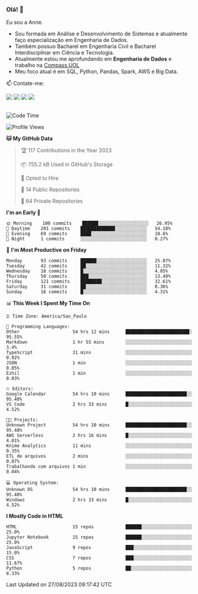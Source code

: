 ### Olá! 👋
Eu sou a Anne. 
- Sou formada em Análise e Desenvolvimento de Sistemas e atualmente faço especialização em Engenharia de Dados.
- Também possuo Bacharel em Engenharia Civil e Bacharel Interdisciplinar em Ciência e Tecnologia.
- Atualmente estou me aprofundando em **Engenharia de Dados** e trabalho na [Compass.UOL](https://compass.uol/pt/home/) 
- Meu foco atual é em SQL, Python, Pandas, Spark, AWS e Big Data.

📫 Contate-me: 

<div>
<a href="https://www.instagram.com/annekarolinefc/" target="_blank"><img src="https://img.shields.io/badge/-Instagram-%23E4405F?style=for-the-badge&logo=instagram&logoColor=white" target="_blank"></a> 
<a href = "mailto:annekarolinefc@gmail.com"><img src="https://img.shields.io/badge/-Gmail-%23333?style=for-the-badge&logo=gmail&logoColor=white" target="_blank"></a>
<a href="https://www.linkedin.com/in/devannekarolinefc/" target="_blank"><img src="https://img.shields.io/badge/-LinkedIn-%230077B5?style=for-the-badge&logo=linkedin&logoColor=white" target="_blank"></a> 
<a href="https://api.whatsapp.com/send?phone=5533991375118&text=Ol%C3%A1%20Anne!%20" target="_blank"><img src="https://img.shields.io/badge/WhatsApp-25D366?style=for-the-badge&logo=whatsapp&logoColor=white" target="_blank"></a>
</div>

  
<!--
  <img align="center" alt="Anne-An" height="30" width="40" src="https://github.com/devicons/devicon/blob/master/icons/angularjs/angularjs-original.svg">
-->

</br>

<!--START_SECTION:waka-->
![Code Time](http://img.shields.io/badge/Code%20Time-478%20hrs%2017%20mins-blue)

![Profile Views](http://img.shields.io/badge/Profile%20Views-6-blue)

**🐱 My GitHub Data** 

> 🏆 117 Contributions in the Year 2023
 > 
> 📦 755.2 kB Used in GitHub's Storage 
 > 
> 💼 Opted to Hire
 > 
> 📜 14 Public Repositories 
 > 
> 🔑 64 Private Repositories  
 > 
**I'm an Early 🐤** 

```text
🌞 Morning    100 commits    ██████░░░░░░░░░░░░░░░░░░░   26.95% 
🌇 Daytime    201 commits    █████████████░░░░░░░░░░░░   54.18% 
🌃 Evening    69 commits     ████░░░░░░░░░░░░░░░░░░░░░   18.6% 
🌙 Night      1 commits      ░░░░░░░░░░░░░░░░░░░░░░░░░   0.27%

```
📅 **I'm Most Productive on Friday** 

```text
Monday       93 commits     ██████░░░░░░░░░░░░░░░░░░░   25.07% 
Tuesday      42 commits     ██░░░░░░░░░░░░░░░░░░░░░░░   11.32% 
Wednesday    18 commits     █░░░░░░░░░░░░░░░░░░░░░░░░   4.85% 
Thursday     50 commits     ███░░░░░░░░░░░░░░░░░░░░░░   13.48% 
Friday       121 commits    ████████░░░░░░░░░░░░░░░░░   32.61% 
Saturday     31 commits     ██░░░░░░░░░░░░░░░░░░░░░░░   8.36% 
Sunday       16 commits     █░░░░░░░░░░░░░░░░░░░░░░░░   4.31%

```


📊 **This Week I Spent My Time On** 

```text
⌚︎ Time Zone: America/Sao_Paulo

💬 Programming Languages: 
Other                    54 hrs 12 mins      ████████████████████████░   95.55% 
Markdown                 1 hr 55 mins        ░░░░░░░░░░░░░░░░░░░░░░░░░   3.4% 
TypeScript               31 mins             ░░░░░░░░░░░░░░░░░░░░░░░░░   0.92% 
JSON                     1 min               ░░░░░░░░░░░░░░░░░░░░░░░░░   0.05% 
Ezhil                    1 min               ░░░░░░░░░░░░░░░░░░░░░░░░░   0.03%

🔥 Editors: 
Google Calendar          54 hrs 10 mins      ███████████████████████░░   95.48% 
VS Code                  2 hrs 33 mins       █░░░░░░░░░░░░░░░░░░░░░░░░   4.52%

🐱‍💻 Projects: 
Unknown Project          54 hrs 10 mins      ███████████████████████░░   95.48% 
AWS Serverless           2 hrs 16 mins       █░░░░░░░░░░░░░░░░░░░░░░░░   4.01% 
Knime Analytics          11 mins             ░░░░░░░░░░░░░░░░░░░░░░░░░   0.35% 
ETL de arquivos          2 mins              ░░░░░░░░░░░░░░░░░░░░░░░░░   0.07% 
Trabalhando com arquivos 1 min               ░░░░░░░░░░░░░░░░░░░░░░░░░   0.04%

💻 Operating System: 
Unknown OS               54 hrs 10 mins      ███████████████████████░░   95.48% 
Windows                  2 hrs 33 mins       █░░░░░░░░░░░░░░░░░░░░░░░░   4.52%

```

**I Mostly Code in HTML** 

```text
HTML                     15 repos            ██████░░░░░░░░░░░░░░░░░░░   25.0% 
Jupyter Notebook         15 repos            ██████░░░░░░░░░░░░░░░░░░░   25.0% 
JavaScript               9 repos             ███░░░░░░░░░░░░░░░░░░░░░░   15.0% 
CSS                      7 repos             ███░░░░░░░░░░░░░░░░░░░░░░   11.67% 
Python                   5 repos             ██░░░░░░░░░░░░░░░░░░░░░░░   8.33%

```



 Last Updated on 27/08/2023 09:17:42 UTC
<!--END_SECTION:waka-->
  
